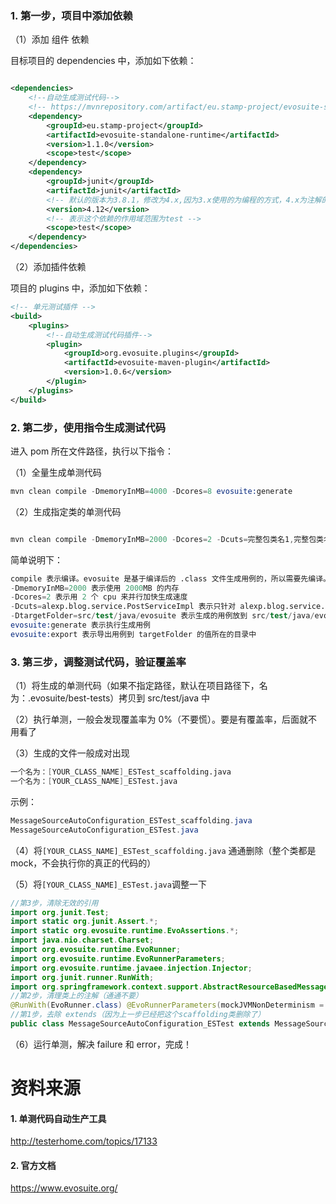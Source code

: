 ### 1. 第一步，项目中添加依赖

（1）添加 组件 依赖

目标项目的 dependencies 中，添加如下依赖：

```xml

<dependencies>
    <!--自动生成测试代码-->
    <!-- https://mvnrepository.com/artifact/eu.stamp-project/evosuite-standalone-runtime -->
    <dependency>
        <groupId>eu.stamp-project</groupId>
        <artifactId>evosuite-standalone-runtime</artifactId>
        <version>1.1.0</version>
        <scope>test</scope>
    </dependency>
    <dependency>
        <groupId>junit</groupId>
        <artifactId>junit</artifactId>
        <!-- 默认的版本为3.8.1，修改为4.x,因为3.x使用的为编程的方式，4.x为注解的形式。 -->
        <version>4.12</version>
        <!-- 表示这个依赖的作用域范围为test -->
        <scope>test</scope>
    </dependency>
</dependencies>
```

（2）添加插件依赖

项目的 plugins 中，添加如下依赖：

```xml
<!-- 单元测试插件 -->
<build>
    <plugins>
        <!--自动生成测试代码插件-->
        <plugin>
            <groupId>org.evosuite.plugins</groupId>
            <artifactId>evosuite-maven-plugin</artifactId>
            <version>1.0.6</version>
        </plugin>
    </plugins>
</build>
```

### 2. 第二步，使用指令生成测试代码

进入 pom 所在文件路径，执行以下指令：

（1）全量生成单测代码

```s
mvn clean compile -DmemoryInMB=4000 -Dcores=8 evosuite:generate

```

（2）生成指定类的单测代码

```s

mvn clean compile -DmemoryInMB=2000 -Dcores=2 -Dcuts=完整包类名1,完整包类名2 evosuite:generate

```

简单说明下：

```s
compile 表示编译。evosuite 是基于编译后的 .class 文件生成用例的，所以需要先编译。
-DmemoryInMB=2000 表示使用 2000MB 的内存
-Dcores=2 表示用 2 个 cpu 来并行加快生成速度
-Dcuts=alexp.blog.service.PostServiceImpl 表示只针对 alexp.blog.service.PostServiceImpl 这个类生成用例。多个用例可以用英文逗号分隔
-DtargetFolder=src/test/java/evosuite 表示生成的用例放到 src/test/java/evosuite 。
evosuite:generate 表示执行生成用例
evosuite:export 表示导出用例到 targetFolder 的值所在的目录中
```

### 3. 第三步，调整测试代码，验证覆盖率

（1）将生成的单测代码（如果不指定路径，默认在项目路径下，名为：.evosuite/best-tests）拷贝到 src/test/java 中

（2）执行单测，一般会发现覆盖率为 0%（不要慌）。要是有覆盖率，后面就不用看了

（3）生成的文件一般成对出现

```s
一个名为：[YOUR_CLASS_NAME]_ESTest_scaffolding.java
一个名为：[YOUR_CLASS_NAME]_ESTest.java
```

示例：

```java
MessageSourceAutoConfiguration_ESTest_scaffolding.java
MessageSourceAutoConfiguration_ESTest.java
```

（4）将`[YOUR_CLASS_NAME]_ESTest_scaffolding.java` 通通删除（整个类都是 mock，不会执行你的真正的代码的）

（5）将`[YOUR_CLASS_NAME]_ESTest.java`调整一下

```java
//第3步，清除无效的引用
import org.junit.Test;
import static org.junit.Assert.*;
import static org.evosuite.runtime.EvoAssertions.*;
import java.nio.charset.Charset;
import org.evosuite.runtime.EvoRunner;
import org.evosuite.runtime.EvoRunnerParameters;
import org.evosuite.runtime.javaee.injection.Injector;
import org.junit.runner.RunWith;
import org.springframework.context.support.AbstractResourceBasedMessageSource;
//第2步，清理类上的注解（通通不要）
@RunWith(EvoRunner.class) @EvoRunnerParameters(mockJVMNonDeterminism = true, useVFS = true, useVNET = true, resetStaticState = true, separateClassLoader = true, useJEE = true)
//第1步，去除 extends（因为上一步已经把这个scaffolding类删除了）
public class MessageSourceAutoConfiguration_ESTest extends MessageSourceAutoConfiguration_ESTest_scaffolding {
```

（6）运行单测，解决 failure 和 error，完成！

# 资料来源

#### 1. 单测代码自动生产工具

http://testerhome.com/topics/17133

#### 2. 官方文档

https://www.evosuite.org/
